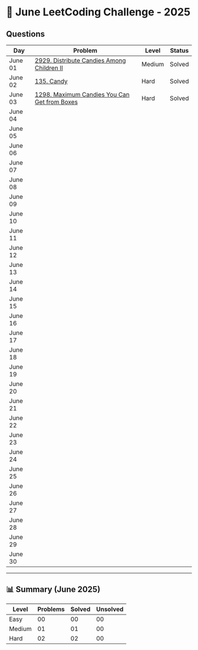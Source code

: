 # 📅 June LeetCoding Challenge - 2025

## Questions

| Day | Problem | Level | Status |
| --- | --- | --- | --- |
| June 01 | [2929. Distribute Candies Among Children II](https://leetcode.com/problems/distribute-candies-among-children-ii/) | Medium | Solved |
| June 02 | [135. Candy](https://leetcode.com/problems/candy/) | Hard | Solved |
| June 03 | [1298. Maximum Candies You Can Get from Boxes](https://leetcode.com/problems/maximum-candies-you-can-get-from-boxes/) | Hard | Solved |
| June 04 | []() |  |  |
| June 05 | []() |  |  |
| June 06 | []() |  |  |
| June 07 | []() |  |  |
| June 08 | []() |  |  |
| June 09 | []() |  |  |
| June 10 | []() |  |  |
| June 11 | []() |  |  |
| June 12 | []() |  |  |
| June 13 | []() |  |  |
| June 14 | []() |  |  |
| June 15 | []() |  |  |
| June 16 | []() |  |  |
| June 17 | []() |  |  |
| June 18 | []() |  |  |
| June 19 | []() |  |  |
| June 20 | []() |  |  |
| June 21 | []() |  |  |
| June 22 | []() |  |  |
| June 23 | []() |  |  |
| June 24 | []() |  |  |
| June 25 | []() |  |  |
| June 26 | []() |  |  |
| June 27 | []() |  |  |
| June 28 | []() |  |  |
| June 29 | []() |  |  |
| June 30 | []() |  |  |

---

## 📊 Summary (June 2025)

| Level  | Problems | Solved | Unsolved |
| ---    | --- | --- | --- |
| Easy   | 00 | 00 | 00 |
| Medium | 01 | 01 | 00 |
| Hard   | 02 | 02 | 00 |
